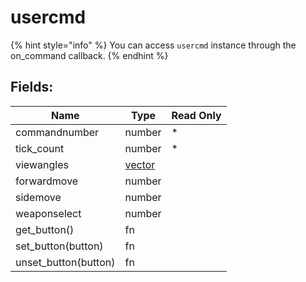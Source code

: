 # usercmd

{% hint style="info" %}
You can access `usercmd` instance through the on_command callback.
{% endhint %}

## Fields:

| Name                 | Type                | Read Only |
| -------------------- | ------------------- | --------- |
| commandnumber        | number              | \*        |
| tick_count           | number              | \*        |
| viewangles           | [vector](vector.md) |           |
| forwardmove          | number              |           |
| sidemove             | number              |           |
| weaponselect         | number              |           |
| get_button()         | fn                  |           |
| set_button(button)   | fn                  |           |
| unset_button(button) | fn                  |           |
